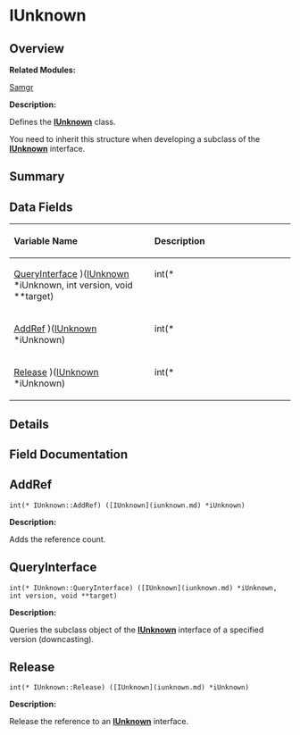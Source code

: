 # IUnknown<a name="EN-US_TOPIC_0000001055675024"></a>

## **Overview**<a name="section950816859191859"></a>

**Related Modules:**

[Samgr](samgr.md)

**Description:**

Defines the  **[IUnknown](iunknown.md)**  class. 

You need to inherit this structure when developing a subclass of the  **[IUnknown](iunknown.md)**  interface. 

## **Summary**<a name="section306881384191859"></a>

## Data Fields<a name="pub-attribs"></a>

<a name="table1742900833191859"></a>
<table><thead align="left"><tr id="row1678375430191859"><th class="cellrowborder" valign="top" width="50%" id="mcps1.1.3.1.1"><p id="p2017711537191859"><a name="p2017711537191859"></a><a name="p2017711537191859"></a>Variable Name</p>
</th>
<th class="cellrowborder" valign="top" width="50%" id="mcps1.1.3.1.2"><p id="p1568541144191859"><a name="p1568541144191859"></a><a name="p1568541144191859"></a>Description</p>
</th>
</tr>
</thead>
<tbody><tr id="row11611545191859"><td class="cellrowborder" valign="top" width="50%" headers="mcps1.1.3.1.1 "><p id="p592990921191859"><a name="p592990921191859"></a><a name="p592990921191859"></a><a href="iunknown.md#ab1eebb31d61b815123d65764134de2bc">QueryInterface</a> )(<a href="iunknown.md">IUnknown</a> *iUnknown, int version, void **target)</p>
</td>
<td class="cellrowborder" valign="top" width="50%" headers="mcps1.1.3.1.2 "><p id="p1475394127191859"><a name="p1475394127191859"></a><a name="p1475394127191859"></a>int(* </p>
</td>
</tr>
<tr id="row376148288191859"><td class="cellrowborder" valign="top" width="50%" headers="mcps1.1.3.1.1 "><p id="p1390499131191859"><a name="p1390499131191859"></a><a name="p1390499131191859"></a><a href="iunknown.md#a4d778cd58b81b5f35f7704cbfc5fb3ef">AddRef</a> )(<a href="iunknown.md">IUnknown</a> *iUnknown)</p>
</td>
<td class="cellrowborder" valign="top" width="50%" headers="mcps1.1.3.1.2 "><p id="p76427524191859"><a name="p76427524191859"></a><a name="p76427524191859"></a>int(* </p>
</td>
</tr>
<tr id="row764487513191859"><td class="cellrowborder" valign="top" width="50%" headers="mcps1.1.3.1.1 "><p id="p1872573147191859"><a name="p1872573147191859"></a><a name="p1872573147191859"></a><a href="iunknown.md#a5b8e564aec30767170a2c27380277715">Release</a> )(<a href="iunknown.md">IUnknown</a> *iUnknown)</p>
</td>
<td class="cellrowborder" valign="top" width="50%" headers="mcps1.1.3.1.2 "><p id="p1009077144191859"><a name="p1009077144191859"></a><a name="p1009077144191859"></a>int(* </p>
</td>
</tr>
</tbody>
</table>

## **Details**<a name="section1355923748191859"></a>

## **Field Documentation**<a name="section1508185285191859"></a>

## AddRef<a name="a4d778cd58b81b5f35f7704cbfc5fb3ef"></a>

```
int(* IUnknown::AddRef) ([IUnknown](iunknown.md) *iUnknown)
```

 **Description:**

Adds the reference count. 

## QueryInterface<a name="ab1eebb31d61b815123d65764134de2bc"></a>

```
int(* IUnknown::QueryInterface) ([IUnknown](iunknown.md) *iUnknown, int version, void **target)
```

 **Description:**

Queries the subclass object of the  **[IUnknown](iunknown.md)**  interface of a specified version \(downcasting\). 

## Release<a name="a5b8e564aec30767170a2c27380277715"></a>

```
int(* IUnknown::Release) ([IUnknown](iunknown.md) *iUnknown)
```

 **Description:**

Release the reference to an  **[IUnknown](iunknown.md)**  interface. 

